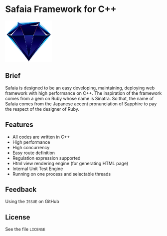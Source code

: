 # Safaia Framework for C++
![Safaia Logo](https://raw.githubusercontent.com/dsh0416/safaia-framework/master/doc/res/logo.png)

## Brief
Safaia is designed to be an easy developing, maintaining, deploying web framework with high performance on C++. The inspiration of the framework comes from a gem on Ruby whose name is Sinatra. So that, the name of Safaia comes from the Japanese accent pronunciation of Sapphire to pay the respect of the designer of Ruby.

## Features
- All codes are written in C++
- High performance
- High concurrency
- Easy route definition
- Regulation expression supported
- Html view rendering engine (for generating HTML page)
- Internal Unit Test Engine
- Running on one process and selectable threads

## Feedback
Using the `ISSUE` on GitHub


## License
See the file `LICENSE`